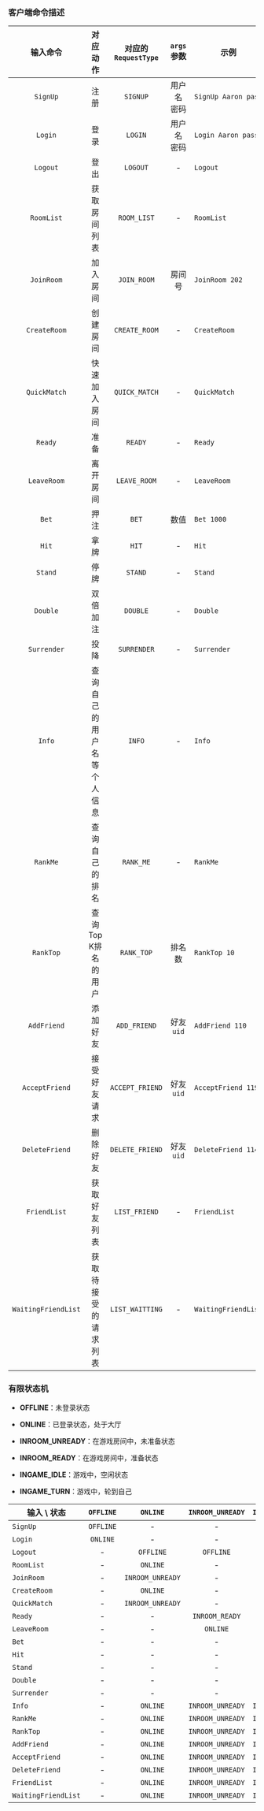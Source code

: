 ### 客户端命令描述

|    输入命令    |    对应动作    | 对应的`RequestType` |  `args`参数 |         示例          |
| :------------: | :---------------: | :---------: | :-------------------: | -------------- |
|   `SignUp`   |   注册   |    `SIGNUP`     | 用户名 密码 | `SignUp Aaron pass` |
|   `Login`    |   登录  |     `LOGIN`     | 用户名 密码 | `Login Aaron pass`  |
|   `Logout`   |   登出   |    `LOGOUT`     |      -      |      `Logout`       |
|  `RoomList`  |  获取房间列表  |   `ROOM_LIST`   |      -      |     `RoomList`      |
|  `JoinRoom`  |  加入房间  |   `JOIN_ROOM`   |   房间号    |   `JoinRoom 202`    |
| `CreateRoom` | 创建房间 |  `CREATE_ROOM`  |      -      |     `CreateRoom`      |
| `QuickMatch` | 快速加入房间 |  `QUICK_MATCH`  |      -      |    `QuickMatch`     |
| `Ready` | 准备 | `READY` | - | `Ready` |
| `LeaveRoom` | 离开房间 | `LEAVE_ROOM` | - | `LeaveRoom` |
| `Bet` | 押注 | `BET` | 数值 | `Bet 1000` |
| `Hit` | 拿牌 | `HIT` | - | `Hit` |
| `Stand` | 停牌 | `STAND` | - | `Stand` |
| `Double` | 双倍加注 | `DOUBLE` | - | `Double` |
| `Surrender` | 投降 | `SURRENDER` | - | `Surrender` |
| `Info` | 查询自己的用户名等个人信息 | `INFO` | - | `Info` |
| `RankMe` | 查询自己的排名 | `RANK_ME` | - | `RankMe` |
| `RankTop` | 查询Top K排名的用户 | `RANK_TOP` | 排名数 | `RankTop 10` |
| `AddFriend` | 添加好友 | `ADD_FRIEND` | 好友`uid` | `AddFriend 110` |
| `AcceptFriend` | 接受好友请求 | `ACCEPT_FRIEND` | 好友`uid` | `AcceptFriend 119` |
| `DeleteFriend` | 删除好友 | `DELETE_FRIEND` | 好友`uid` | `DeleteFriend 114` |
| `FriendList` | 获取好友列表 | `LIST_FRIEND` | - | `FriendList` |
| `WaitingFriendList` | 获取待接受的请求列表 | `LIST_WAITTING` | - | `WaitingFriendList` |

### 有限状态机

- **OFFLINE**：未登录状态

- **ONLINE**：已登录状态，处于大厅

- **INROOM_UNREADY**：在游戏房间中，未准备状态
- **INROOM_READY**：在游戏房间中，准备状态
- **INGAME_IDLE**：游戏中，空闲状态
- **INGAME_TURN**：游戏中，轮到自己

| 输入 \ 状态         | `OFFLINE` |     `ONLINE`     | `INROOM_UNREADY` | `INROOM_READY` | `INGAME_IDLE` | `INGAME_TURN` |
| ------------------- | :-------: | :--------------: | :--------------: | :------------: | :-----------: | :-----------: |
| `SignUp`            | `OFFLINE` |        -         |        -         |       -        |       -       |       -       |
| `Login`             | `ONLINE`  |        -         |        -         |       -        |       -       |       -       |
| `Logout`            |     -     |    `OFFLINE`     |    `OFFLINE`     |   `OFFLINE`    |   `OFFLINE`   |   `OFFLINE`   |
| `RoomList`          |     -     |     `ONLINE`     |        -         |       -        |       -       |       -       |
| `JoinRoom`          |     -     | `INROOM_UNREADY` |        -         |       -        |       -       |       -       |
| `CreateRoom`        |     -     |     `ONLINE`     |        -         |       -        |       -       |       -       |
| `QuickMatch`        |     -     | `INROOM_UNREADY` |        -         |       -        |       -       |       -       |
| `Ready`             |     -     |        -         |  `INROOM_READY`  |       -        |       -       |       -       |
| `LeaveRoom`         |     -     |        -         |     `ONLINE`     |    `ONLINE`    |   `ONLINE`    |   `ONLINE`    |
| `Bet`               |     -     |        -         |        -         |       -        |       -       |       -       |
| `Hit`               |     -     |        -         |        -         |       -        |       -       |       -       |
| `Stand`             |     -     |        -         |        -         |       -        |       -       |       -       |
| `Double`            |     -     |        -         |        -         |       -        |       -       |       -       |
| `Surrender`         |     -     |        -         |        -         |       -        |   `ONLINE`    |   `ONLINE`    |
| `Info`              |     -     |     `ONLINE`     | `INROOM_UNREADY` | `INROOM_READY` |       -       |       -       |
| `RankMe`            |     -     |     `ONLINE`     | `INROOM_UNREADY` | `INROOM_READY` |       -       |       -       |
| `RankTop`           |     -     |     `ONLINE`     | `INROOM_UNREADY` | `INROOM_READY` |       -       |       -       |
| `AddFriend`         |     -     |     `ONLINE`     | `INROOM_UNREADY` | `INROOM_READY` |       -       |       -       |
| `AcceptFriend`      |     -     |     `ONLINE`     | `INROOM_UNREADY` | `INROOM_READY` |       -       |       -       |
| `DeleteFriend`      |     -     |     `ONLINE`     | `INROOM_UNREADY` | `INROOM_READY` |       -       |       -       |
| `FriendList`        |     -     |     `ONLINE`     | `INROOM_UNREADY` | `INROOM_READY` |       -       |       -       |
| `WaitingFriendList` |     -     |     `ONLINE`     | `INROOM_UNREADY` | `INROOM_READY` |       -       |       -       |

